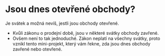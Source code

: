 # Jsou dnes otevřené obchody?
Je svátek a možná nevíš, jestli jsou obchody otevřené.

- Kvůli zákonu o prodejní době, jsou v některé svátky obchody zavřené.
- Ovšem není to tak jednoduché. Zákon neplatí na všechny svátky, proto vznikl tento mini-projekt, který vám řekne, zda jsou dnes obchody zavřené nebo otevřené.

